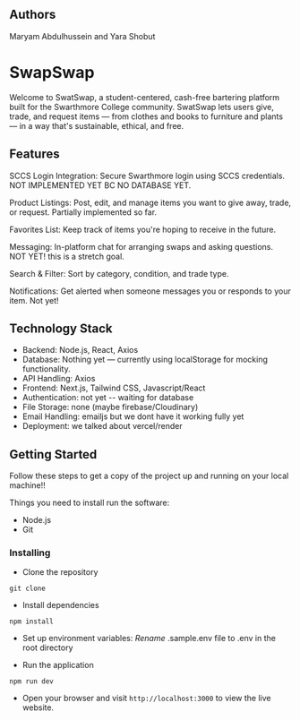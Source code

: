## Authors
Maryam Abdulhussein and Yara Shobut

# SwapSwap
Welcome to SwatSwap, a student-centered, cash-free bartering platform built for the Swarthmore College community. SwatSwap lets users give, trade, and request items — from clothes and books to furniture and plants — in a way that's sustainable, ethical, and free.

## Features
SCCS Login Integration: Secure Swarthmore login using SCCS credentials. NOT IMPLEMENTED YET BC NO DATABASE YET.

Product Listings: Post, edit, and manage items you want to give away, trade, or request. Partially implemented so far.

Favorites List: Keep track of items you're hoping to receive in the future.

Messaging: In-platform chat for arranging swaps and asking questions. NOT YET! this is a stretch goal.

Search & Filter: Sort by category, condition, and trade type.

Notifications: Get alerted when someone messages you or responds to your item. Not yet!

## Technology Stack

- Backend: Node.js, React, Axios
- Database: Nothing yet — currently using localStorage for mocking functionality.
- API Handling: Axios
- Frontend: Next.js, Tailwind CSS, Javascript/React
- Authentication: not yet -- waiting for database
- File Storage: none (maybe firebase/Cloudinary)
- Email Handling: emailjs but we dont have it working fully yet
- Deployment: we talked about vercel/render

## Getting Started

Follow these steps to get a copy of the project up and running on your local machine!!

Things you need to install run the software:
- Node.js
- Git

### Installing
- Clone the repository
```
git clone
```

- Install dependencies
```
npm install
```

- Set up environment variables: *Rename* .sample.env file to .env in the root directory

- Run the application
```
npm run dev
```

- Open your browser and visit `http://localhost:3000` to view the live website.
